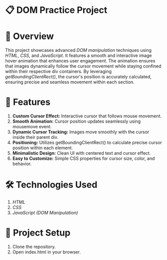 # 📋 DOM Practice Project

# 🚀 Overview

This project showcases advanced *DOM manipulation* techniques using *HTML*, *CSS*, and *JavaScript*. It features a smooth and interactive image hover animation that enhances user engagement. The animation ensures that images dynamically follow the cursor movement while staying confined within their respective div containers. By leveraging *getBoundingClientRect()*, the cursor's position is accurately calculated, ensuring precise and seamless movement within each section.

# 🎯 Features

1. **Custom Cursor Effect:** Interactive cursor that follows mouse movement.
2. **Smooth Animation:** Cursor position updates seamlessly using mousemove event.
3. **Dynamic Cursor Tracking:** Images move smoothly with the cursor inside their parent div.
4. **Positioning:** Utilizes getBoundingClientRect() to calculate precise cursor position within each element.
5. **Minimalistic Design:** Clean UI with centered text and cursor effect.
6. **Easy to Customize:** Simple CSS properties for cursor size, color, and behavior.


# 🛠️ Technologies Used

1. *HTML*
2. *CSS*
3. *JavaScript (DOM Manipulation)*

# 📂 Project Setup

1. Clone the repository.
2. Open index.html in your browser.